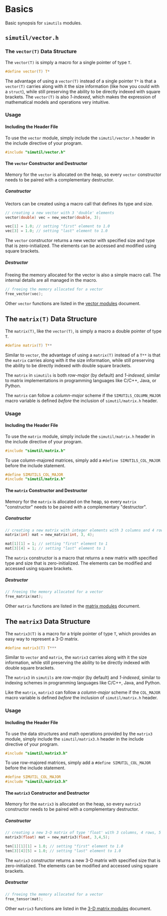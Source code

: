 # Basics

Basic synopsis for `simutils` modules.

## `simutil/vector.h`

### The `vector(T)` Data Structure

The `vector(T)` is simply a macro for a single pointer of type `T`.

```C
#define vector(T) T*
```

The advantage of using a `vector(T)` instead of a single pointer `T*` is that a `vector(T)` carries along with it the size information (like how you could with a `struct`), while still preserving the ability to be directly indexed with square brackets. The `vector(T)` is also *1-indexed*, which makes the expression of mathematical models and operations very intuitive.

### Usage

#### Including the Header File

To use the `vector` module, simply include the `simutil/vector.h` header in the include directive of your program.

```c
#include "simutil/vector.h"
```

#### The `vector` Constructor and Destructor

Memory for the `vector` is allocated on the heap, so every `vector` constructor needs to be paired with a complementary destructor.

##### Constructor

Vectors can be created using a macro call that defines its type and size.

```C
// creating a new vector with 3 'double' elements
vector(double) vec = new_vector(double, 3);

vec[1] = 1.0; // setting "first" element to 1.0
vec[3] = 1.0; // setting "last" element to 1.0
```

The `vector` constructor returns a new vector with specified size and type that is zero-initialized. The elements can be accessed and modified using square brackets.

##### Destructor

Freeing the memory allocated for the vector is also a simple macro call. The internal details are all managed in the macro.

```C
// freeing the memory allocated for a vector
free_vector(vec);
```

Other `vector` functions are listed in the [vector modules](./modules/vector.md) document.

## The `matrix(T)` Data Structure

The `matrix(T)`, like the `vector(T)`, is simply a macro a double pointer of type `T`.

```C
#define matrix(T) T**
```

Similar to `vector`, the advantage of using a `matrix(T)` instead of a `T**` is that the `matrix` carries along with it the size information, while still preserving the ability to be directly indexed with double square brackets.

The `matrix` in `simutils` is both *row-major* (by default) and *1-indexed*, similar to matrix implementations in programming languages like C/C++, Java, or Python.

The `matrix` can follow a *column-major* scheme if the `SIMUTILS_COLUMN_MAJOR` macro variable is defined *before* the inclusion of `simutil/matrix.h` header.

### Usage

#### Including the Header File

To use the `matrix` module, simply include the `simutil/matrix.h` header in the include directive of your program.

```C
#include "simutil/matrix.h"
```

To use column-majored matrices, simply add a `#define SIMUTILS_COL_MAJOR` before the include statement.

```C
#define SIMUTILS_COL_MAJOR
#include "simutil/matrix.h"
```

#### The `matrix` Constructor and Destructor

Memory for the `matrix` is allocated on the heap, so every `matrix` "constructor" needs to be paired with a complementary "destructor".

##### Constructor

```C
// creating a new matrix with integer elements with 3 columns and 4 rows
matrix(int) mat = new_matrix(int, 3, 4);

mat[1][1] = 1; // setting "first" element to 1
mat[3][4] = 1; // setting "last" element to 1
```

The `matrix` constructor is a macro that returns a new matrix with specified type and size that is zero-initialized. The elements can be modified and accessed using square brackets.

##### Destructor

```C
// freeing the memory allocated for a vector
free_matrix(mat);
```

Other `matrix` functions are listed in the [matrix modules](./modules/matrix.md) document.


## The `matrix3` Data Structure

The `matrix3(T)` is a macro for a triple pointer of type `T`, which provides an easy way to represent a 3-D matrix.

```C
#define matrix3(T) T***
```

Similar to `vector` and `matrix`, the `matrix3` carries along with it the size information, while still preserving the ability to be directly indexed with double square brackets.

The `matrix3` in `simutils` are *row-major* (by default) and *1-indexed*, similar to indexing schemes in programming languages like C/C++, Java, and Python.

Like the `matrix`, `matrix3` can follow a *column-major* scheme if the `COL_MAJOR` macro variable is defined *before* the inclusion of `simutil/matrix.h` header.


### Usage

#### Including the Header File

To use the data structures and math operations provided by the `matrix3` module, simply include the `simutil/matrix3.h` header in the include directive of your program.

```c
#include "simutil/matrix3.h"
```

To use row-majored matrices, simply add a `#define SIMUTIL_COL_MAJOR` before the include statement.

```C
#define SIMUTIL_COL_MAJOR
#include "simutil/matrix3.h"
```

#### The `matrix3` Constructor and Destructor

Memory for the `matrix3` is allocated on the heap, so every `matrix3` constructor needs to be paired with a complementary destructor.

##### Constructor

```C
// creating a new 3-D matrix of type 'float' with 3 columns, 4 rows, 5 "pages"
matrix3(float) mat = new_matrix3(float, 3,4,5);

ten[1][1][1] = 1.0; // setting "first" element to 1.0
ten[3][4][5] = 1.0; // setting "last" element to 1.0
```

The `matrix3` constructor returns a new 3-D matrix with specified size that is zero-initialized. The elements can be modified and accessed using square brackets.

##### Destructor

```C
// freeing the memory allocated for a vector
free_tensor(mat);
```

Other `matrix3` functions are listed in the [3-D matrix modules](./modules/matrix3.md) document.
